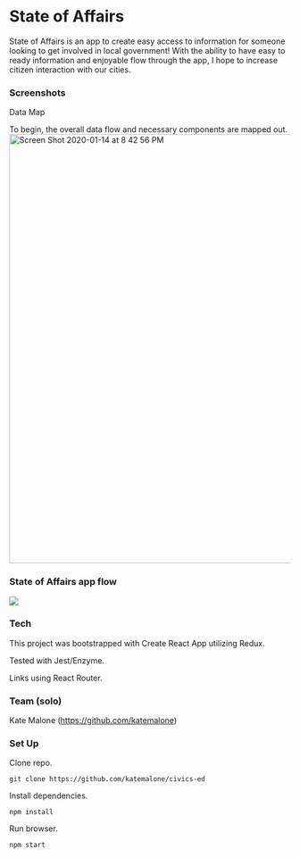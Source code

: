 # State of Affairs
State of Affairs is an app to create easy access to information for someone looking to get involved in local government! 
With the ability to have easy to ready information and enjoyable flow through the app, I hope to increase citizen interaction with our cities. 

### Screenshots
Data Map

To begin, the overall data flow and necessary components are mapped out.
<img width="769" alt="Screen Shot 2020-01-14 at 8 42 56 PM" src="https://user-images.githubusercontent.com/49652149/72403232-9eb5b600-370e-11ea-8ef0-96a84e0d104a.png">

### State of Affairs app flow
![](stateofaffairs.gif)

### Tech
This project was bootstrapped with Create React App utilizing Redux.

Tested with Jest/Enzyme.

Links using React Router.

### Team (solo)
Kate Malone (https://github.com/katemalone)

### Set Up
Clone repo.

```git clone https://github.com/katemalone/civics-ed```

Install dependencies.

```npm install```

Run browser.

```npm start```
